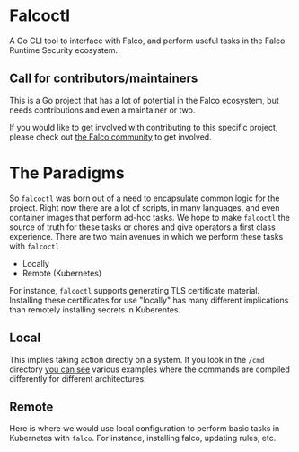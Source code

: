 # Falcoctl

A Go CLI tool to interface with Falco, and perform useful tasks in the Falco Runtime Security ecosystem. 

## Call for contributors/maintainers 

This is a Go project that has a lot of potential in the Falco ecosystem, but needs contributions and even a maintainer or two. 

If you would like to get involved with contributing to this specific project, please check out [the Falco community](https://github.com/falcosecurity/community) to get involved.

# The Paradigms 

So `falcoctl` was born out of a need to encapsulate common logic for the project.
Right now there are a lot of scripts, in many languages, and even container images that perform ad-hoc tasks. 
We hope to make `falcoctl` the source of truth for these tasks or chores and give operators a first class experience. 
There are two main avenues in which we perform these tasks with `falcoctl`

 - Locally
 - Remote (Kubernetes)
 
For instance, `falcoctl` supports generating TLS certificate material. 
Installing these certificates for use "locally" has many different implications than remotely installing secrets in Kuberentes.  

## Local

This implies taking action directly on a system. 
If you look in the `/cmd` directory [you can see](https://github.com/falcosecurity/falcoctl/blob/master/cmd/install_tls.go#L1) various examples where the commands are compiled differently for different architectures. 

## Remote

Here is where we would use local configuration to perform basic tasks in Kubernetes with `falco`. 
For instance, installing falco, updating rules, etc.

 